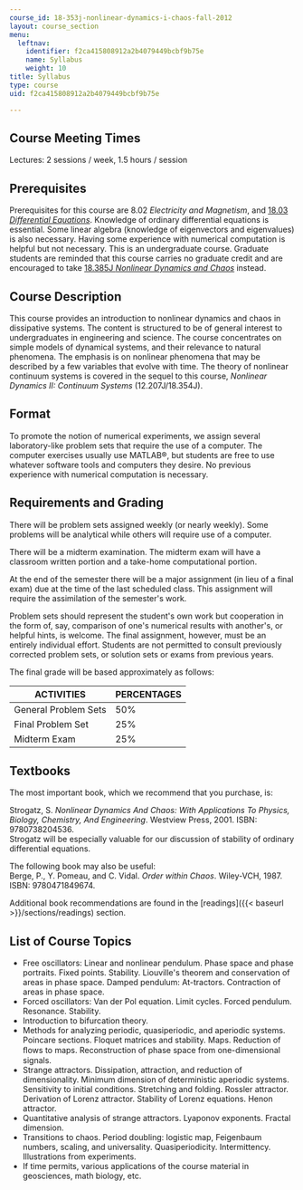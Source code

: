 ```yaml
---
course_id: 18-353j-nonlinear-dynamics-i-chaos-fall-2012
layout: course_section
menu:
  leftnav:
    identifier: f2ca415808912a2b4079449bcbf9b75e
    name: Syllabus
    weight: 10
title: Syllabus
type: course
uid: f2ca415808912a2b4079449bcbf9b75e

---
```


Course Meeting Times
--------------------

Lectures: 2 sessions / week, 1.5 hours / session

Prerequisites
-------------

Prerequisites for this course are 8.02 _Electricity and Magnetism_, and [18.03 _Differential Equations_](/courses/18-03-differential-equations-spring-2010). Knowledge of ordinary differential equations is essential. Some linear algebra (knowledge of eigenvectors and eigenvalues) is also necessary. Having some experience with numerical computation is helpful but not necessary. This is an undergraduate course. Graduate students are reminded that this course carries no graduate credit and are encouraged to take [18.385J _Nonlinear Dynamics and Chaos_](/courses/18-385j-nonlinear-dynamics-and-chaos-fall-2004) instead.

Course Description
------------------

This course provides an introduction to nonlinear dynamics and chaos in dissipative systems. The content is structured to be of general interest to undergraduates in engineering and science. The course concentrates on simple models of dynamical systems, and their relevance to natural phenomena. The emphasis is on nonlinear phenomena that may be described by a few variables that evolve with time. The theory of nonlinear continuum systems is covered in the sequel to this course, _Nonlinear Dynamics II: Continuum Systems_ (12.207J/18.354J).

Format
------

To promote the notion of numerical experiments, we assign several laboratory-like problem sets that require the use of a computer. The computer exercises usually use MATLAB®, but students are free to use whatever software tools and computers they desire. No previous experience with numerical computation is necessary.

Requirements and Grading
------------------------

There will be problem sets assigned weekly (or nearly weekly). Some problems will be analytical while others will require use of a computer.

There will be a midterm examination. The midterm exam will have a classroom written portion and a take-home computational portion.

At the end of the semester there will be a major assignment (in lieu of a final exam) due at the time of the last scheduled class. This assignment will require the assimilation of the semester's work.

Problem sets should represent the student's own work but cooperation in the form of, say, comparison of one's numerical results with another's, or helpful hints, is welcome. The final assignment, however, must be an entirely individual effort. Students are not permitted to consult previously corrected problem sets, or solution sets or exams from previous years.

The final grade will be based approximately as follows:

| ACTIVITIES | PERCENTAGES |
| --- | --- |
| General Problem Sets | 50% |
| Final Problem Set | 25% |
| Midterm Exam | 25% 

Textbooks
---------

The most important book, which we recommend that you purchase, is:

Strogatz, S. _Nonlinear Dynamics And Chaos: With Applications To Physics, Biology, Chemistry, And Engineering_. Westview Press, 2001. ISBN: 9780738204536.  
Strogatz will be especially valuable for our discussion of stability of ordinary differential equations.

The following book may also be useful:  
Berge, P., Y. Pomeau, and C. Vidal. _Order within Chaos_. Wiley-VCH, 1987. ISBN: 9780471849674.

Additional book recommendations are found in the [readings]({{< baseurl >}}/sections/readings) section.

List of Course Topics
---------------------

*   Free oscillators: Linear and nonlinear pendulum. Phase space and phase portraits. Fixed points. Stability. Liouville's theorem and conservation of areas in phase space. Damped pendulum: At-tractors. Contraction of areas in phase space.
*   Forced oscillators: Van der Pol equation. Limit cycles. Forced pendulum. Resonance. Stability.
*   Introduction to bifurcation theory.
*   Methods for analyzing periodic, quasiperiodic, and aperiodic systems. Poincare sections. Floquet matrices and stability. Maps. Reduction of ﬂows to maps. Reconstruction of phase space from one-dimensional signals.
*   Strange attractors. Dissipation, attraction, and reduction of dimensionality. Minimum dimension of deterministic aperiodic systems. Sensitivity to initial conditions. Stretching and folding. Rossler attractor. Derivation of Lorenz attractor. Stability of Lorenz equations. Henon attractor.
*   Quantitative analysis of strange attractors. Lyaponov exponents. Fractal dimension.
*   Transitions to chaos. Period doubling: logistic map, Feigenbaum numbers, scaling, and universality. Quasiperiodicity. Intermittency. Illustrations from experiments.
*   If time permits, various applications of the course material in geosciences, math biology, etc.